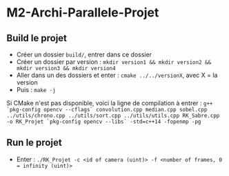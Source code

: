# M2-Archi-Parallele-Projet
## Build le projet
* Créer un dossier `build/`, entrer dans ce dossier
* Créer un dossier par version : `mkdir version1 && mkdir version2 && mkdir version3 && mkdir version4`
* Aller dans un des dossiers et enter : `cmake ../../versionX`, avec X = la version
* Puis : `make -j`

Si CMake n'est pas disponible, voici la ligne de compilation à entrer :
``g++ `pkg-config opencv --cflags` convolution.cpp median.cpp sobel.cpp ../utils/chrono.cpp ../utils/sort.cpp ../utils/utils.cpp RK_Sabre.cpp -o RK_Projet `pkg-config opencv --libs` -std=c++14 -fopenmp -pg``
## Run le projet
* Enter : `./RK_Projet -c <id of camera (uint)> -f <number of frames, 0 = infinity (uint)>`